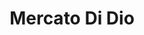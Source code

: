 ---
title: "Mercato Di Dio"
url: /nuernberg/mercato-di-dio-pretzfelder-strasse/
shop: Supermarkt
---